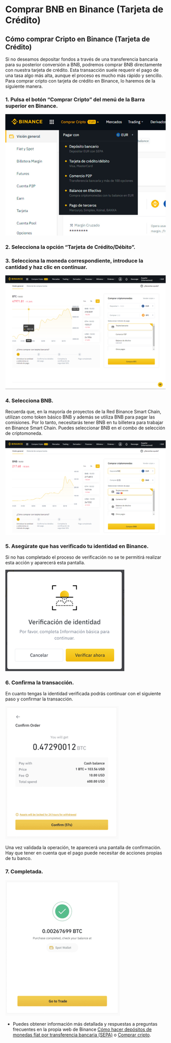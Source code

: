 # Comprar BNB en Binance \(Tarjeta de Crédito\)

## Cómo comprar Cripto en Binance \(Tarjeta de Crédito\)

Si no deseamos depositar fondos a través de una transferencia bancaria para su posterior conversión a BNB, podremos comprar BNB directamente con nuestra tarjeta de crédito. Esta transacción suele requerir el pago de una tasa algo más alta, aunque el proceso es mucho más rápido y sencillo. Para comprar cripto con tarjeta de crédito en Binance, lo haremos de la siguiente manera.

### 1. Pulsa el botón “Comprar Cripto” del menú de la Barra superior en Binance.

![](../../../../.gitbook/assets/binance_comprar_cripto%20%282%29%20%282%29%20%281%29%20%281%29.jpg)

### 2. Selecciona la opción “Tarjeta de Crédito/Débito”.

### 3. Selecciona la moneda correspondiente, introduce la cantidad y haz clic en continuar.

![](../../../../.gitbook/assets/binance_credit_1%20%282%29%20%282%29%20%282%29%20%281%29.png)

### 4. Selecciona BNB.

Recuerda que, en la mayoría de proyectos de la Red Binance Smart Chain, utilizan como token básico BNB y además se utiliza BNB para pagar las comisiones. Por lo tanto, necesitarás tener BNB en tu billetera para trabajar en Binance Smart Chain. Puedes seleccionar BNB en el combo de selección de criptomoneda.

![](../../../../.gitbook/assets/binance_credit_2.png)

### 5. Asegúrate que has verificado tu identidad en Binance.

Si no has completado el proceso de verificación no se te permitirá realizar esta acción y aparecerá esta pantalla.

![](../../../../.gitbook/assets/binance_credit_3.png)

### 6. Confirma la transacción.

En cuanto tengas la identidad verificada podrás continuar con el siguiente paso y confirmar la transacción.

![](../../../../.gitbook/assets/binance_credit_4.png)

Una vez validada la operación, te aparecerá una pantalla de confirmación. Hay que tener en cuenta que el pago puede necesitar de acciones propias de tu banco.

### 7. Completada.

![](../../../../.gitbook/assets/binance_credit_5.png)

* Puedes obtener información más detallada y respuestas a preguntas frecuentes en la propia web de Binance [Cómo hacer depósitos de monedas fíat por transferencia bancaria \(SEPA\)](https://www.binance.com/es/support/faq/e117b4c063534e5f93b735b980575000) o [Comprar cripto](https://www.binance.com/es/support/faq/c-66?navId=75).





